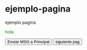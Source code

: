 # ejemplo-pagina
ejemplo pagina

<p style="color: green">hola</p>
<p id="receiver"></p>
<button id="send">Enviar MSG a Principal</button>
<a href=" https://luisantonio23.github.io/prueba-pag-2/"><button id="next">siguiente pag</button></a>

<script type="text/javascript">
document.getElementsByTagName('p')[0].style.color = 'red';



function reciveMessage(e){
	if(e.data == 'getUrlLocation'){
		sendMessage('' + document.location);
	}
}

var sendMessage = function (msg) {
	window.parent.postMessage(msg, '*');
};

window.addEventListener('message',reciveMessage);
});
</script>

